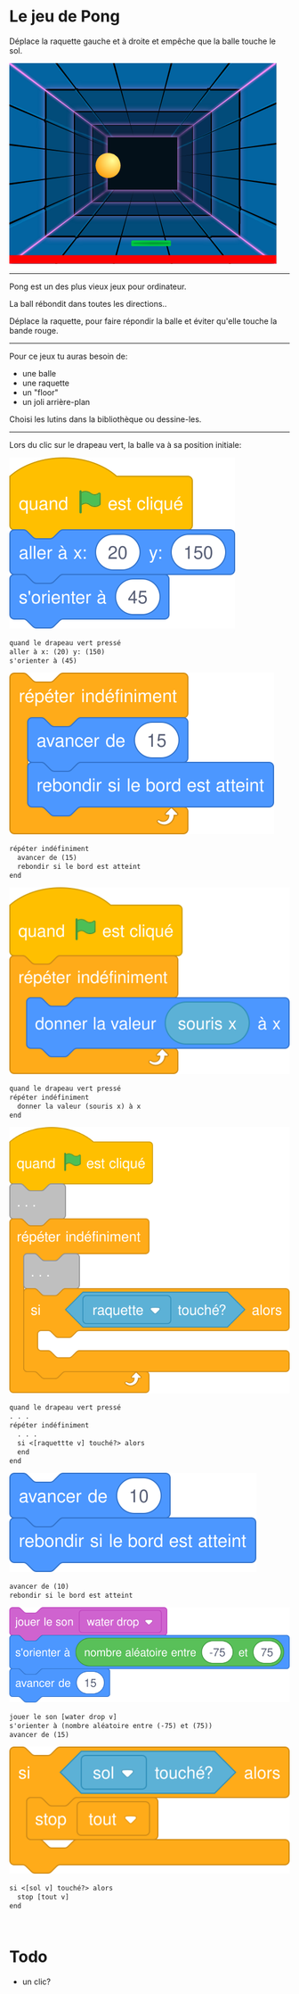 # Le jeu de Pong

Déplace la raquette  gauche et à droite et empêche que la balle touche le sol.

![](images/pong-game.png)

---

Pong est un des plus vieux jeux pour ordinateur.

La ball rébondit dans toutes les directions..

Déplace la raquette, pour faire répondir la balle et éviter qu'elle touche la bande rouge.

---

Pour ce jeux tu auras besoin de:

- une balle
- une raquette
- un "floor"
- un joli arrière-plan

Choisi les lutins dans la bibliothèque ou dessine-les.

---

Lors du clic sur le drapeau vert, la balle va à sa position initiale:

![](images/fr/01-pong-start-position.svg)

```
quand le drapeau vert pressé
aller à x: (20) y: (150)
s'orienter à (45)
```

![](images/fr/02-pong-ball-bounce.svg)

```
répéter indéfiniment 
  avancer de (15)
  rebondir si le bord est atteint
end
```

![](images/fr/03-pong-paddle-move.svg)

```
quand le drapeau vert pressé
répéter indéfiniment 
  donner la valeur (souris x) à x
end
```

![](images/fr/04-pong-ball-check-paddle.svg)

```
quand le drapeau vert pressé
. . .
répéter indéfiniment 
  . . .
  si <[raquettte v] touché?> alors
  end
end
```

![](images/fr/04-pong-ball-paddle-bounce.svg)

```
avancer de (10)
rebondir si le bord est atteint
```

![](images/fr/05-pong-ball-paddle-bounce.svg)

```
jouer le son [water drop v]
s'orienter à (nombre aléatoire entre (-75) et (75))
avancer de (15)
```

![](images/fr/06-pong-ball-touch-ground.svg)

```
si <[sol v] touché?> alors 
  stop [tout v]
end
```

```
```

```
```

# Todo

- un clic?
